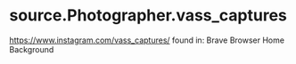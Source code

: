 # source.Photographer.vass_captures
https://www.instagram.com/vass_captures/ found in: Brave Browser Home Background
